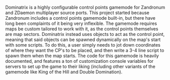 Dominatrix is a highly configurable control points gamemode for Zandronum and ZDaemon multiplayer source ports. This project started because Zandronum includes a control points gamemode built-in, but there have long been complaints of it being very inflexible. The gamemode requires maps be custom tailored to work with it, as the control points themselves are map sectors. Dominatrix instead uses objects to act as the control point, meaning that said objects can be spawned dynamically on the map's start with some scripts.  To do this, a user simply needs to jot down coordinates of where they want the CP's to be placed, and then write a 3-4 line script to spawn them when the map starts. The code for this gamemode is heavily documented, and features a ton of customization console variables for servers to set up the game to their liking (including other variants of the gamemode like King of the Hill and Double Domination).
